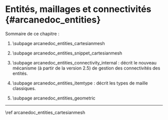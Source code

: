 # Entités, maillages et connectivités {#arcanedoc_entities}


Sommaire de ce chapitre :
1. \subpage arcanedoc_entities_cartesianmesh

2. \subpage arcanedoc_entities_snippet_cartesianmesh

3. \subpage arcanedoc_entities_connectivity_internal : décrit le nouveau mécanisme 
(à partir de la version 2.5) de gestion des connectivités des entités.

4. \subpage arcanedoc_entities_itemtype : décrit les types de maille classiques.

5. \subpage arcanedoc_entities_geometric

____

<div class="section_buttons">
<span class="next_section_button">
\ref arcanedoc_entities_cartesianmesh
</span>
</div>